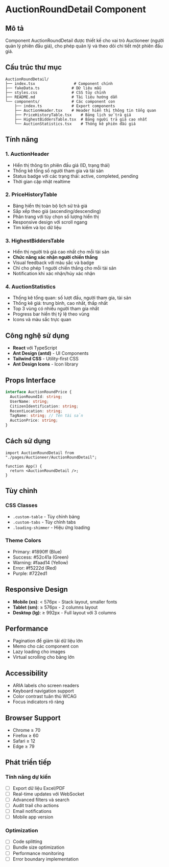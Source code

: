 # AuctionRoundDetail Component

## Mô tả

Component AuctionRoundDetail được thiết kế cho vai trò Auctioneer (người quản lý phiên đấu giá), cho phép quản lý và theo dõi chi tiết một phiên đấu giá.

## Cấu trúc thư mục

```
AuctionRoundDetail/
├── index.tsx                 # Component chính
├── fakeData.ts              # Dữ liệu mẫu
├── styles.css               # CSS tùy chỉnh
├── README.md                # Tài liệu hướng dẫn
└── components/              # Các component con
    ├── index.ts             # Export components
    ├── AuctionHeader.tsx    # Header hiển thị thông tin tổng quan
    ├── PriceHistoryTable.tsx    # Bảng lịch sử trả giá
    ├── HighestBiddersTable.tsx  # Bảng người trả giá cao nhất
    └── AuctionStatistics.tsx    # Thống kê phiên đấu giá
```

## Tính năng

### 1. AuctionHeader

- Hiển thị thông tin phiên đấu giá (ID, trạng thái)
- Thống kê tổng số người tham gia và tài sản
- Status badge với các trạng thái: active, completed, pending
- Thời gian cập nhật realtime

### 2. PriceHistoryTable

- Bảng hiển thị toàn bộ lịch sử trả giá
- Sắp xếp theo giá (ascending/descending)
- Phân trang với tùy chọn số lượng hiển thị
- Responsive design với scroll ngang
- Tìm kiếm và lọc dữ liệu

### 3. HighestBiddersTable

- Hiển thị người trả giá cao nhất cho mỗi tài sản
- **Chức năng xác nhận người chiến thắng**
- Visual feedback với màu sắc và badge
- Chỉ cho phép 1 người chiến thắng cho mỗi tài sản
- Notification khi xác nhận/hủy xác nhận

### 4. AuctionStatistics

- Thống kê tổng quan: số lượt đấu, người tham gia, tài sản
- Thống kê giá: trung bình, cao nhất, thấp nhất
- Top 3 vùng có nhiều người tham gia nhất
- Progress bar hiển thị tỷ lệ theo vùng
- Icons và màu sắc trực quan

## Công nghệ sử dụng

- **React** với TypeScript
- **Ant Design (antd)** - UI Components
- **Tailwind CSS** - Utility-first CSS
- **Ant Design Icons** - Icon library

## Props Interface

```typescript
interface AuctionRoundPrice {
  AuctionRoundId: string;
  UserName: string;
  CitizenIdentification: string;
  RecentLocation: string;
  TagName: string; // Tên tài sản
  AuctionPrice: string;
}
```

## Cách sử dụng

```tsx
import AuctionRoundDetail from "./pages/Auctioneer/AuctionRoundDetail";

function App() {
  return <AuctionRoundDetail />;
}
```

## Tùy chỉnh

### CSS Classes

- `.custom-table` - Tùy chỉnh bảng
- `.custom-tabs` - Tùy chỉnh tabs
- `.loading-shimmer` - Hiệu ứng loading

### Theme Colors

- Primary: #1890ff (Blue)
- Success: #52c41a (Green)
- Warning: #faad14 (Yellow)
- Error: #f5222d (Red)
- Purple: #722ed1

## Responsive Design

- **Mobile (xs)**: < 576px - Stack layout, smaller fonts
- **Tablet (sm)**: ≥ 576px - 2 columns layout
- **Desktop (lg)**: ≥ 992px - Full layout với 3 columns

## Performance

- Pagination để giảm tải dữ liệu lớn
- Memo cho các component con
- Lazy loading cho images
- Virtual scrolling cho bảng lớn

## Accessibility

- ARIA labels cho screen readers
- Keyboard navigation support
- Color contrast tuân thủ WCAG
- Focus indicators rõ ràng

## Browser Support

- Chrome ≥ 70
- Firefox ≥ 60
- Safari ≥ 12
- Edge ≥ 79

## Phát triển tiếp

### Tính năng dự kiến

- [ ] Export dữ liệu Excel/PDF
- [ ] Real-time updates với WebSocket
- [ ] Advanced filters và search
- [ ] Audit trail cho actions
- [ ] Email notifications
- [ ] Mobile app version

### Optimization

- [ ] Code splitting
- [ ] Bundle size optimization
- [ ] Performance monitoring
- [ ] Error boundary implementation
